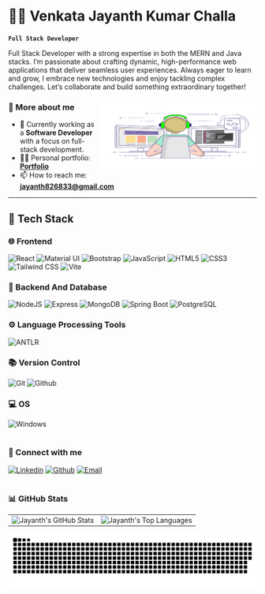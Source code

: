 # 🏄‍♂️ Venkata Jayanth Kumar Challa 

**`Full Stack Developer`**

Full Stack Developer with a strong expertise in both the MERN and Java stacks. I’m passionate about crafting dynamic, high-performance web applications that deliver seamless user experiences. Always eager to learn and grow, I embrace new technologies and enjoy tackling complex challenges. Let’s collaborate and build something extraordinary together!

<img align="right" height="153" width="320" src="https://raw.githubusercontent.com/mikonoid/mikonoid/main/images/gifs/coder3.gif"/>

### 🚀 More about me

- 🌱 Currently working as a **Software Developer** with a focus on full-stack development.
- 👨‍💻 Personal portfolio: **<a href="https://jayanth-portfolio007.netlify.app/">Portfolio</a>**
- 📫 How to reach me: **jayanth826833@gmail.com**

---

## 🧰 Tech Stack

### 🌐 Frontend

![React](https://img.shields.io/badge/react-%2320232a.svg?style=for-the-badge&logo=react&logoColor=%2361DAFB)
![Material UI](https://img.shields.io/badge/Material%20UI-%230081CB.svg?style=for-the-badge&logo=mui&logoColor=white)
![Bootstrap](https://img.shields.io/badge/Bootstrap-%23563D7C.svg?style=for-the-badge&logo=bootstrap&logoColor=white)
![JavaScript](https://img.shields.io/badge/javascript-%23323330.svg?style=for-the-badge&logo=javascript&logoColor=%23F7DF1E)
![HTML5](https://img.shields.io/badge/html5-%23E34F26.svg?style=for-the-badge&logo=html5&logoColor=white)
![CSS3](https://img.shields.io/badge/css3-%231572B6.svg?style=for-the-badge&logo=css3&logoColor=white)
![Tailwind CSS](https://img.shields.io/badge/tailwind%20css-%2335495e.svg?style=for-the-badge&logo=tailwindcss&logoColor=%234FC08D)
![Vite](https://img.shields.io/badge/Vite-B73BFE?style=for-the-badge&logo=vite&logoColor=FFD62E)
<br/>

### 🔧 Backend And Database

![NodeJS](https://img.shields.io/badge/node.js-6DA55F?style=for-the-badge&logo=node.js&logoColor=white)
![Express](https://img.shields.io/badge/express-%23CC0000.svg?style=for-the-badge&logo=express&logoColor=white)
![MongoDB](https://img.shields.io/badge/MongoDB-4EA94B?style=for-the-badge&logo=mongodb&logoColor=white)
![Spring Boot](https://img.shields.io/badge/Spring%20Boot-%236DB33F.svg?style=for-the-badge&logo=springboot&logoColor=white)
![PostgreSQL](https://img.shields.io/badge/PostgreSQL-%23336791.svg?style=for-the-badge&logo=postgresql&logoColor=white)
<br/>

### ⚙ Language Processing Tools

![ANTLR](https://img.shields.io/badge/ANTLR-%23FF6F00.svg?style=for-the-badge&logo=antlr&logoColor=white)
<br/>

### 📚 Version Control
![Git](https://img.shields.io/badge/GIT-E44C30?style=for-the-badge&logo=git&logoColor=white)
![Github](https://img.shields.io/badge/github-black.svg?style=for-the-badge&logo=github&logoColor=white)
<br/>

### 💻 OS
![Windows](https://img.shields.io/badge/Windows-0078D6?style=for-the-badge&logo=windows&logoColor=white)
<br/>

#

### 🔗 Connect with me
[![Linkedin](https://img.shields.io/badge/linked%20in-blue.svg?style=for-the-badge&logo=linkedin&logoColor=white)](https://www.linkedin.com/in/jayanth-kumar-ch-35b59a199/)
[![Github](https://img.shields.io/badge/github-black.svg?style=for-the-badge&logo=github&logoColor=white)](https://github.com/JaYanth007-Dev/)
[![Email](https://img.shields.io/badge/email-red.svg?style=for-the-badge&logo=gmail&logoColor=white)](mailto:jayanth826833@gmail.com)

#

### 📊 GitHub Stats

<table>
  <tr>
    <td><img src="https://github-readme-stats.vercel.app/api?username=JaYanth007-Dev&show_icons=true&locale=en&theme=highcontrast&hide_border=true&count_private=true" alt="Jayanth's GitHub Stats" /></td>
    <td><img src="https://github-readme-stats.vercel.app/api/top-langs?username=JaYanth007-Dev&show_icons=true&locale=en&layout=compact&theme=highcontrast&hide_border=true" alt="Jayanth's Top Languages" /></td>
  </tr>
</table>


<picture>
  <source media="(prefers-color-scheme: dark)" srcset="https://raw.githubusercontent.com/JaYanth007-Dev/JaYanth007-Dev/output/github-snake-dark.svg" />
  <source media="(prefers-color-scheme: light)" srcset="https://raw.githubusercontent.com/JaYanth007-Dev/JaYanth007-Dev/output/github-snake.svg" />
  <img alt="github-snake" src="https://raw.githubusercontent.com/JaYanth007-Dev/JaYanth007-Dev/output/github-snake.svg" />
</picture>



